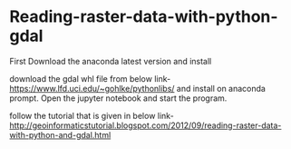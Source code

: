 # Reading-raster-data-with-python-gdal

First Download the anaconda latest version and install

download the gdal whl file from below link- https://www.lfd.uci.edu/~gohlke/pythonlibs/ and install on anaconda prompt.
Open the jupyter notebook and start the program.

follow the tutorial that is given in below link- 
http://geoinformaticstutorial.blogspot.com/2012/09/reading-raster-data-with-python-and-gdal.html
